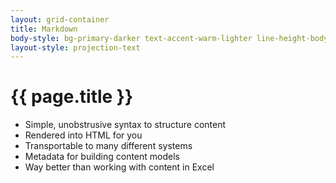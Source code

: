 ```yaml
---
layout: grid-container
title: Markdown
body-style: bg-primary-darker text-accent-warm-lighter line-height-body-4 padding-bottom-9 font-body-lg slide
layout-style: projection-text
---
```


# {{ page.title }}

- Simple, unobstrusive syntax to structure content
- Rendered into HTML for you
- Transportable to many different systems
- Metadata for building content models
- Way better than working with content in Excel